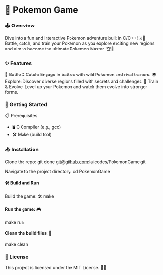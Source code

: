 # 🐾 Pokemon Game


### 🕹️ Overview

Dive into a fun and interactive Pokemon adventure built in C/C++! ⚔️🐉 Battle, catch, and train your Pokemon as you explore exciting new regions and aim to become the ultimate Pokemon Master. 🏆🌟

### ✨ Features

🥊 Battle & Catch: Engage in battles with wild Pokemon and rival trainers.
🌍 Explore: Discover diverse regions filled with secrets and challenges.
🐾 Train & Evolve: Level up your Pokemon and watch them evolve into stronger forms.


### 🚀 Getting Started

📋 Prerequisites

- 🖥️ C Compiler (e.g., gcc)
- 🛠️ Make (build tool)

  
### 📥 Installation

Clone the repo:
git clone git@github.com:lalicodes/PokemonGame.git

Navigate to the project directory:
cd PokemonGame


#### 🛠️ Build and Run
Build the game: 🛠️
make

#### Run the game: 🎮

make run

#### Clean the build files: 🧹

make clean

### 📜 License
This project is licensed under the MIT License. 📄✨
